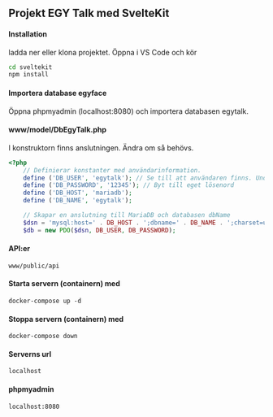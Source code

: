 ## Projekt EGY Talk med SvelteKit
#### Installation
ladda ner eller klona projektet. 
Öppna i VS Code och kör 
````bash
cd sveltekit
npm install
````
#### Importera database egyface
Öppna phpmyadmin (localhost:8080) och importera databasen egytalk.

#### www/model/DbEgyTalk.php
I konstruktorn finns anslutningen. Ändra om så behövs.
````php
<?php
    // Definierar konstanter med användarinformation.
    define ('DB_USER', 'egytalk'); // Se till att användaren finns. Undvik root.
    define ('DB_PASSWORD', '12345'); // Byt till eget lösenord
    define ('DB_HOST', 'mariadb');
    define ('DB_NAME', 'egytalk');   

    // Skapar en anslutning till MariaDB och databasen dbName
    $dsn = 'mysql:host=' . DB_HOST . ';dbname=' . DB_NAME . ';charset=utf8';
    $db = new PDO($dsn, DB_USER, DB_PASSWORD);
````

#### API:er
    www/public/api
#### Starta servern (containern) med
    docker-compose up -d
#### Stoppa servern (containern) med
    docker-compose down
#### Serverns url
    localhost
#### phpmyadmin
    localhost:8080

